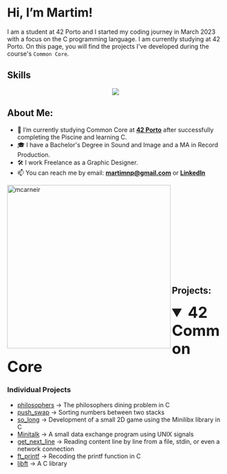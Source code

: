 # Hi, I’m Martim!

I am a student at 42 Porto and I started my coding journey in March 2023 with a focus on the C programming language. I am currently studying at 42 Porto. On this page, you will find the projects I've developed during the course's `Common Core`.

## Skills
<p align="center">
  <a href="https://skillicons.dev">
    <img src="https://skillicons.dev/icons?i=c,git,github,vscode,vim,linux" />
 </a>
</p>      


## About Me:

- 🌱 I’m currently studying Common Core at [**42 Porto**](https://www.42porto.com) after successfully completing the Piscine and learning C.
- 🎓 I have a Bachelor's Degree in Sound and Image and a MA in Record Production.
- 🛠️ I work Freelance as a Graphic Designer.
- 📫 You can reach me by email: **martimnp@gmail.com** or [**LinkedIn**](https://www.linkedin.com/in/martim-pinto-0a12a187/)

<img align="left" alt="mcarneir" width="380" src="https://badge.mediaplus.ma/darkblue/mcarneir?1337Badge=off&UM6P=off">

<br>
<br>
<br>
<br>
<br>
<br>
<br>
<br>
<br>
<br>
<br>
<br>

## Projects:

</details>

<details open>
<summary style="font-size: 2.5em;"> <b>42 Common Core</b></summary>
  
### Individual Projects
- [philosophers](https://github.com/MartimPinto/philosophers) -> The philosophers dining problem in C
- [push_swap](https://github.com/MartimPinto/push_swap) -> Sorting numbers between two stacks
- [so_long](https://github.com/MartimPinto/so_long) -> Development of a small 2D game using the Minilibx library in C
- [Minitalk](https://github.com/MartimPinto/Minitalk) -> A small data exchange program using UNIX signals
- [get_next_line](https://github.com/MartimPinto/get_next_line) -> Reading content line by line from a file, stdin, or even a network connection
- [ft_printf](https://github.com/MartimPinto/ft_printf) -> Recoding the printf function in C
- [libft](https://github.com/MartimPinto/libft) -> A C library

</details>

<!---
MartimPinto/MartimPinto is a ✨ special ✨ repository because its `README.md` (this file) appears on your GitHub profile.
You can click the Preview link to take a look at your changes.
--->
